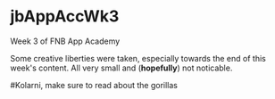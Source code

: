 # jbAppAccWk3
Week 3 of FNB App Academy


Some creative liberties were taken, especially towards the end of this week's content. All very small and (**hopefully**) not noticable.

#Kolarni, make sure to read about the gorillas
